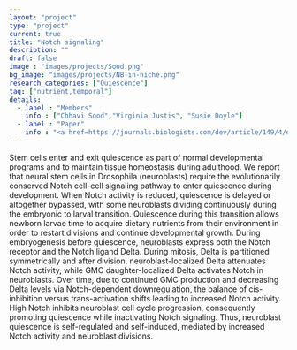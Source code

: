 ```yaml
---
layout: "project"
type: "project"
current: true
title: "Notch signaling"
description: ""
draft: false
image : "images/projects/Sood.png"
bg_image: "images/projects/NB-in-niche.png"
research_categories: ["Quiescence"]
tag: ["nutrient,temporal"]
details:
  - label : "Members"
    info : ["Chhavi Sood","Virginia Justis", "Susie Doyle"]
  - label : "Paper"
    info : "<a href=https://journals.biologists.com/dev/article/149/4/dev200275/274416/Notch-signaling-regulates-neural-stem-cell>Development, Volume 149, Issue 4, February 2022</a>"
---
```

Stem cells enter and exit quiescence as part of normal developmental programs and to maintain tissue homeostasis during adulthood. We report that neural stem cells in Drosophila (neuroblasts) require the evolutionarily conserved Notch cell-cell signaling pathway to enter quiescence during development. When Notch activity is reduced, quiescence is delayed or altogether bypassed, with some neuroblasts dividing continuously during the embryonic to larval transition. Quiescence during this transition allows newborn larvae time to acquire dietary nutrients from their environment in order to restart divisions and continue developmental growth. During embryogenesis before quiescence, neuroblasts express both the Notch receptor and the Notch ligand Delta. During mitosis, Delta is partitioned symmetrically and after division, neuroblast-localized Delta attenuates Notch activity, while GMC daughter-localized Delta activates Notch in neuroblasts. Over time, due to continued GMC production and decreasing Delta levels via Notch-dependent downregulation, the balance of cis-inhibition versus trans-activation shifts leading to increased Notch activity. High Notch inhibits neuroblast cell cycle progression, consequently promoting quiescence while inactivating Notch signaling. Thus, neuroblast quiescence is self-regulated and self-induced, mediated by increased  Notch activity and neuroblast divisions.